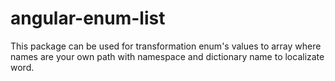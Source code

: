 # angular-enum-list

This package can be used for transformation enum's values to array where names are your own path with namespace and dictionary name to localizate word.


